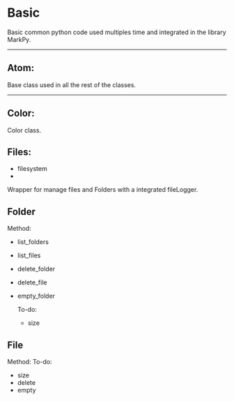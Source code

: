 # Basic
Basic common python code used multiples time and integrated in the library MarkPy.

___
## Atom:
Base class used in all the rest of the classes.

___
## Color:
Color class.



## Files:
* filesystem
*

Wrapper for manage files and Folders with a integrated fileLogger.

## Folder
Method:
* list_folders
* list_files
* delete_folder
* delete_file
* empty_folder

  To-do:
  * size

## File
Method:
  To-do:
  * size
  * delete
  * empty
